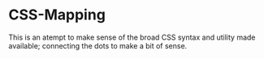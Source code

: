 # CSS-Mapping
This is an atempt to make sense of the broad CSS syntax and utility made available; connecting the dots to make a bit of sense. 
